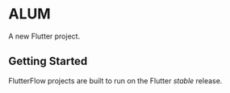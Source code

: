 # ALUM

A new Flutter project.

## Getting Started

FlutterFlow projects are built to run on the Flutter _stable_ release.
